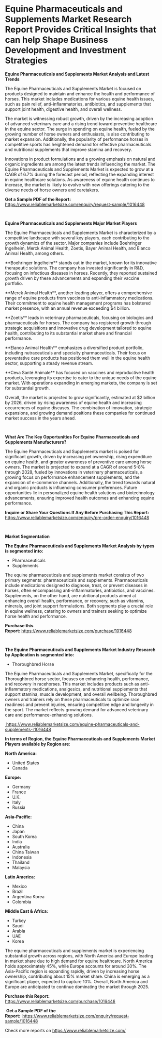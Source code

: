 <p><h1>Equine Pharmaceuticals and Supplements Market Research Report Provides Critical Insights that can help Shape Business Development and Investment Strategies</h1></p><p><strong>Equine Pharmaceuticals and Supplements Market Analysis and Latest Trends</strong></p>
<p><p>The Equine Pharmaceuticals and Supplements Market is focused on products designed to maintain and enhance the health and performance of horses. This market includes medications for various equine health issues, such as pain relief, anti-inflammatories, antibiotics, and supplements that support joint health, digestive health, and overall wellness.</p><p>The market is witnessing robust growth, driven by the increasing adoption of advanced veterinary care and a rising trend toward preventive healthcare in the equine sector. The surge in spending on equine health, fueled by the growing number of horse owners and enthusiasts, is also contributing to market expansion. Additionally, the popularity of performance horses in competitive sports has heightened demand for effective pharmaceuticals and nutritional supplements that improve stamina and recovery.</p><p>Innovations in product formulations and a growing emphasis on natural and organic ingredients are among the latest trends influencing the market. The Equine Pharmaceuticals and Supplements Market is expected to grow at a CAGR of 6.7% during the forecast period, reflecting the expanding interest in equine healthcare solutions. As awareness of equine health continues to increase, the market is likely to evolve with new offerings catering to the diverse needs of horse owners and caretakers.</p></p>
<p><strong>Get a Sample PDF of the Report:&nbsp;</strong> <a href="https://www.reliablemarketsize.com/enquiry/request-sample/1016448?utm_campaign=3528&utm_medium=2&utm_source=Github&utm_content=ia&utm_term=21032025&utm_id=equine-pharmaceuticals-and-supplements">https://www.reliablemarketsize.com/enquiry/request-sample/1016448</a></p>
<p>&nbsp;</p>
<p><strong>Equine Pharmaceuticals and Supplements Major Market Players</strong></p>
<p><p>The Equine Pharmaceuticals and Supplements Market is characterized by a competitive landscape with several key players, each contributing to the growth dynamics of the sector. Major companies include Boehringer Ingelheim, Merck Animal Health, Zoetis, Bayer Animal Health, and Elanco Animal Health, among others.</p><p>**Boehringer Ingelheim** stands out in the market, known for its innovative therapeutic solutions. The company has invested significantly in R&D, focusing on infectious diseases in horses. Recently, they reported sustained growth driven by these advancements and expanding their vaccine portfolio.</p><p>**Merck Animal Health**, another leading player, offers a comprehensive range of equine products from vaccines to anti-inflammatory medications. Their commitment to equine health management programs has bolstered market presence, with an annual revenue exceeding $4 billion.</p><p>**Zoetis** leads in veterinary pharmaceuticals, focusing on biologics and pharmaceuticals for horses. The company has registered growth through strategic acquisitions and innovative drug development tailored to equine health, contributing to its substantial market share and financial performance.</p><p>**Elanco Animal Health** emphasizes a diversified product portfolio, including nutraceuticals and specialty pharmaceuticals. Their focus on preventative care products has positioned them well in the equine health sector, supporting a steady revenue stream.</p><p>**Ceva Santé Animale** has focused on vaccines and reproductive health products, leveraging its expertise to cater to the unique needs of the equine market. With operations expanding in emerging markets, the company is set for substantial growth.</p><p>Overall, the market is projected to grow significantly, estimated at $2 billion by 2026, driven by rising awareness of equine health and increasing occurrences of equine diseases. The combination of innovation, strategic expansions, and growing demand positions these companies for continued market success in the years ahead.</p></p>
<p>&nbsp;</p>
<p><strong>What Are The Key Opportunities For Equine Pharmaceuticals and Supplements Manufacturers?</strong></p>
<p><p>The Equine Pharmaceuticals and Supplements market is poised for significant growth, driven by increasing pet ownership, rising expenditure on equine health, and greater awareness of preventive care among horse owners. The market is projected to expand at a CAGR of around 5-8% through 2028, fueled by innovations in veterinary pharmaceuticals, a growing focus on performance enhancement supplements, and the expansion of e-commerce channels. Additionally, the trend towards natural and organic products is influencing consumer preferences. Future opportunities lie in personalized equine health solutions and biotechnology advancements, ensuring improved health outcomes and enhancing equine performance.</p></p>
<p><strong>Inquire or Share Your Questions If Any Before Purchasing This Report:</strong> <a href="https://www.reliablemarketsize.com/enquiry/pre-order-enquiry/1016448?utm_campaign=3528&utm_medium=2&utm_source=Github&utm_content=ia&utm_term=21032025&utm_id=equine-pharmaceuticals-and-supplements">https://www.reliablemarketsize.com/enquiry/pre-order-enquiry/1016448</a></p>
<p>&nbsp;</p>
<p><strong>Market Segmentation</strong></p>
<p><strong>The Equine Pharmaceuticals and Supplements Market Analysis by types is segmented into:</strong></p>
<p><ul><li>Pharmaceuticals</li><li>Supplements</li></ul></p>
<p><p>The equine pharmaceuticals and supplements market consists of two primary segments: pharmaceuticals and supplements. Pharmaceuticals include medications designed to diagnose, treat, or prevent diseases in horses, often encompassing anti-inflammatories, antibiotics, and vaccines. Supplements, on the other hand, are nutritional products aimed at enhancing overall health, performance, or recovery, such as vitamins, minerals, and joint support formulations. Both segments play a crucial role in equine wellness, catering to owners and trainers seeking to optimize horse health and performance.</p></p>
<p><strong>Purchase this Report:&nbsp;</strong><a href="https://www.reliablemarketsize.com/purchase/1016448?utm_campaign=3528&utm_medium=2&utm_source=Github&utm_content=ia&utm_term=21032025&utm_id=equine-pharmaceuticals-and-supplements">https://www.reliablemarketsize.com/purchase/1016448</a></p>
<p>&nbsp;</p>
<p><strong>The Equine Pharmaceuticals and Supplements Market Industry Research by Application is segmented into:</strong></p>
<p><ul><li>Thoroughbred Horse</li></ul></p>
<p><p>The Equine Pharmaceuticals and Supplements Market, specifically for the Thoroughbred horse sector, focuses on enhancing health, performance, and recovery in racehorses. This market includes products such as anti-inflammatory medications, analgesics, and nutritional supplements that support stamina, muscle development, and overall wellbeing. Thoroughbred owners and trainers rely on these pharmaceuticals to optimize race readiness and prevent injuries, ensuring competitive edge and longevity in the sport. The market reflects growing demand for advanced veterinary care and performance-enhancing solutions.</p></p>
<p><a href="https://www.reliablemarketsize.com/equine-pharmaceuticals-and-supplements-r1016448?utm_campaign=3528&utm_medium=2&utm_source=Github&utm_content=ia&utm_term=21032025&utm_id=equine-pharmaceuticals-and-supplements">&nbsp;https://www.reliablemarketsize.com/equine-pharmaceuticals-and-supplements-r1016448</a></p>
<p><strong>In terms of Region, the Equine Pharmaceuticals and Supplements Market Players available by Region are:</strong></p>
<p>
    <p> <strong> North America: </strong>
        <ul>
            <li>United States</li>
            <li>Canada</li>
        </ul>
        </p> 
    <p> <strong> Europe: </strong>
        <ul>
            <li>Germany</li>
            <li>France</li>
            <li>U.K.</li>
            <li>Italy</li>
            <li>Russia</li>
        </ul>
        </p> 
    <p> <strong> Asia-Pacific: </strong>
        <ul>
            <li>China</li>
            <li>Japan</li>
            <li>South Korea</li>
            <li>India</li>
            <li>Australia</li>
            <li>China Taiwan</li>
            <li>Indonesia</li>
            <li>Thailand</li>
            <li>Malaysia</li>
        </ul>
        </p> 
    <p> <strong> Latin America: </strong>
        <ul>
            <li>Mexico</li>
            <li>Brazil</li>
            <li>Argentina Korea</li>
            <li>Colombia</li>
        </ul>
        </p> 
    <p> <strong> Middle East & Africa: </strong>
        <ul>
            <li>Turkey</li>
            <li>Saudi</li>
            <li>Arabia</li>
            <li>UAE</li>
            <li>Korea</li>
        </ul>
    </p>
    </p>
<p><p>The equine pharmaceuticals and supplements market is experiencing substantial growth across regions, with North America and Europe leading in market share due to high demand for equine healthcare. North America holds approximately 45%, while Europe accounts for around 30%. The Asia-Pacific region is expanding rapidly, driven by increasing horse ownership, contributing about 15% market share. China is emerging as a significant player, expected to capture 10%. Overall, North America and Europe are anticipated to continue dominating the market through 2025.</p></p>
<p><strong>Purchase this Report: </strong><a href="https://www.reliablemarketsize.com/purchase/1016448?utm_campaign=3528&utm_medium=2&utm_source=Github&utm_content=ia&utm_term=21032025&utm_id=equine-pharmaceuticals-and-supplements">https://www.reliablemarketsize.com/purchase/1016448</a></p>
<p>&nbsp;<strong>Get a Sample PDF of the Report:&nbsp;&nbsp;</strong><a href="https://www.reliablemarketsize.com/enquiry/request-sample/1016448?utm_campaign=3528&utm_medium=2&utm_source=Github&utm_content=ia&utm_term=21032025&utm_id=equine-pharmaceuticals-and-supplements">https://www.reliablemarketsize.com/enquiry/request-sample/1016448</a></p>
<p><strong></strong></p>
<p>Check more reports on <a href="https://www.reliablemarketsize.com/?utm_campaign=3528&utm_medium=2&utm_source=Github&utm_content=ia&utm_term=21032025&utm_id=equine-pharmaceuticals-and-supplements">https://www.reliablemarketsize.com/</a></p>